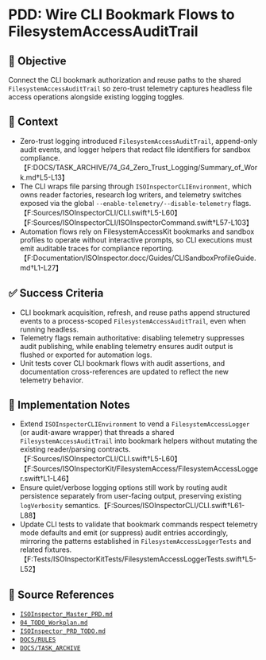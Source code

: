 # PDD: Wire CLI Bookmark Flows to FilesystemAccessAuditTrail

## 🎯 Objective

Connect the CLI bookmark authorization and reuse paths to the shared `FilesystemAccessAuditTrail` so zero-trust telemetry captures headless file access operations alongside existing logging toggles.

## 🧩 Context

- Zero-trust logging introduced `FilesystemAccessAuditTrail`, append-only audit events, and logger helpers that redact file identifiers for sandbox compliance.【F:DOCS/TASK_ARCHIVE/74_G4_Zero_Trust_Logging/Summary_of_Work.md†L5-L13】
- The CLI wraps file parsing through `ISOInspectorCLIEnvironment`, which owns reader factories, research log writers, and telemetry switches exposed via the global `--enable-telemetry/--disable-telemetry` flags.【F:Sources/ISOInspectorCLI/CLI.swift†L5-L60】【F:Sources/ISOInspectorCLI/ISOInspectorCommand.swift†L57-L103】
- Automation flows rely on FilesystemAccessKit bookmarks and sandbox profiles to operate without interactive prompts, so
  CLI executions must emit auditable traces for compliance
  reporting.【F:Documentation/ISOInspector.docc/Guides/CLISandboxProfileGuide.md†L1-L27】

## ✅ Success Criteria

- CLI bookmark acquisition, refresh, and reuse paths append structured events to a process-scoped `FilesystemAccessAuditTrail`, even when running headless.
- Telemetry flags remain authoritative: disabling telemetry suppresses audit publishing, while enabling telemetry
  ensures audit output is flushed or exported for automation logs.
- Unit tests cover CLI bookmark flows with audit assertions, and documentation cross-references are updated to reflect
  the new telemetry behavior.

## 🔧 Implementation Notes

- Extend `ISOInspectorCLIEnvironment` to vend a `FilesystemAccessLogger` (or audit-aware wrapper) that threads a shared `FilesystemAccessAuditTrail` into bookmark helpers without mutating the existing reader/parsing contracts.【F:Sources/ISOInspectorCLI/CLI.swift†L5-L60】【F:Sources/ISOInspectorKit/FilesystemAccess/FilesystemAccessLogger.swift†L1-L46】
- Ensure quiet/verbose logging options still work by routing audit persistence separately from user-facing output, preserving existing `logVerbosity` semantics.【F:Sources/ISOInspectorCLI/CLI.swift†L61-L88】
- Update CLI tests to validate that bookmark commands respect telemetry mode defaults and emit (or suppress) audit entries accordingly, mirroring the patterns established in `FilesystemAccessLoggerTests` and related fixtures.【F:Tests/ISOInspectorKitTests/FilesystemAccessLoggerTests.swift†L5-L52】

## 🧠 Source References

- [`ISOInspector_Master_PRD.md`](../AI/ISOViewer/ISOInspector_PRD_Full/ISOInspector_Master_PRD.md)
- [`04_TODO_Workplan.md`](../AI/ISOInspector_Execution_Guide/04_TODO_Workplan.md)
- [`ISOInspector_PRD_TODO.md`](../AI/ISOViewer/ISOInspector_PRD_TODO.md)
- [`DOCS/RULES`](../RULES)
- [`DOCS/TASK_ARCHIVE`](../TASK_ARCHIVE)

